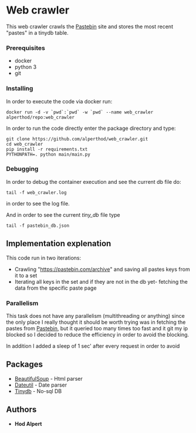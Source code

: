 # Web crawler

This web crawler crawls the [Pastebin](https://pastebin.com/) site and stores the most recent "pastes" in a tinydb table.

### Prerequisites

* docker
* python 3
* git

### Installing
In order to execute the code via docker run:

```
docker run -d -v `pwd`:`pwd` -w `pwd` --name web_crawler alperthod/repo:web_crawler
```
In order to run the code directly enter the package directory and type:

```
git clone https://github.com/alperthod/web_crawler.git
cd web_crawler
pip install -r requirements.txt
PYTHONPATH=. python main/main.py
```

### Debugging

In order to debug the container execution and see the current db file do:

```
tail -f web_crawler.log
```
in order to see the log file.

And in order to see the current *tiny_db* file type
```
tail -f pastebin_db.json
```

## Implementation explenation

This code run in two iterations:
* Crawling "https://pastebin.com/archive" and saving all pastes keys from it to a set
* Iterating all keys in the set and if they are not in the db yet- fetching the data from the specific paste page


### Parallelism

This task does not have any parallelism (multithreading or anything) since the only place I really thought it should be worth trying
was in fetching the pastes from [Pastebin](https://pastebin.com/), but it queried too many times too fast and it git my ip blocked so I decided to reduce the efficiency in order to avoid the blocking.

In addition I added a sleep of 1 sec' after every request in order to avoid

## Packages

* [BeautifulSoup](https://www.crummy.com/software/BeautifulSoup/bs4/doc/) - Html parser
* [Dateutil](https://dateutil.readthedocs.io/en/stable/) - Date parser
* [Tinydb](https://tinydb.readthedocs.io/en/latest/intro.html) - No-sql DB

## Authors

* **Hod Alpert**
